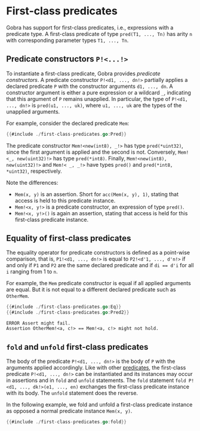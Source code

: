 # First-class predicates
<!-- Based on tutorial.md  -->
Gobra has support for first-class predicates, i.e., expressions with a predicate type.
A first-class predicate of type `pred(T1, ..., Tn)` has arity `n` with corresponding parameter types `T1, ..., Tn`.

<!-- This enables us to use predicates as parameters or return values of functions or methods. -->

## Predicate constructors `P!<...!>`
To instantiate a first-class predicate, Gobra provides _predicate constructors_.
A predicate constructor `P!<d1, ..., dn!>` partially applies a declared predicate `P` with the constructor arguments `d1, ..., dn`.
A constructor argument is either a pure expression or a wildcard `_`, indicating that this argument of `P` remains unapplied.
In particular, the type of `P!<d1, ..., dn!>` is `pred(u1, ..., uk)`, where `u1, ..., uk` are the types of the unapplied arguments.

For example, consider the declared predicate `Mem`:
``` go
{{#include ./first-class-predicates.go:Pred}}
```
The predicate constructor `Mem!<new(int8), _!>` has type `pred(*uint32)`, since the first argument is applied and the second is not.
Conversely, `Mem!<_, new(uint32)!>` has type `pred(*int8)`.
Finally, `Mem!<new(int8), new(uint32)!>` and `Mem!< _, _!>` have types `pred()` and `pred(*int8, *uint32)`, respectively.

 <!-- (for `x *int8` and `y *uint32`) -->
Note the differences:
- `Mem(x, y)` is an assertion. Short for `acc(Mem(x, y), 1)`, stating that access is held to this predicate instance.
- `Mem!<x, y!>` is a predicate constructor, an expression of type `pred()`.
- `Mem!<x, y!>()` is again an assertion, stating that access is held for this first-class predicate instance.


## Equality of first-class predicates

The equality operator for predicate constructors is defined as a point-wise comparison, that is, `P1!<d1, ..., dn!>` is equal to `P2!<d'1, ..., d'n!>` if and only if `P1` and `P2` are the same declared predicate and if `di == d'i` for all `i` ranging from 1 to `n`.

For example, the `Mem` predicate constructor is equal if all applied arguments are equal.
But it is not equal to a different declared predicate such as `OtherMem`.
``` go
{{#include ./first-class-predicates.go:Eq}}
{{#include ./first-class-predicates.go:Pred2}}
```
``` text
ERROR Assert might fail.
Assertion OtherMem!<a, c!> == Mem!<a, c!> might not hold.
```

## `fold` and `unfold` first-class predicates
The body of the predicate `P!<d1, ..., dn!>` is the body of `P` with the arguments applied accordingly.
Like with other [predicates](../03/predicates.md), the first-class predicate `P!<d1, ..., dn!>` can be instantiated and its instances may occur in assertions and in `fold` and `unfold` statements.
The `fold` statement `fold P!<d1, ..., dk!>(e1, ..., en)` exchanges the first-class predicate instance with its body.
The `unfold` statement does the reverse.

In the following example, we fold and unfold a first-class predicate instance as opposed a normal predicate instance `Mem(x, y)`.
``` go
{{#include ./first-class-predicates.go:fold}}
```
